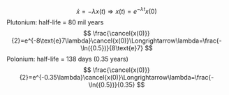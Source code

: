 $$
\dot{x}=-\lambda x(t)\Rightarrow x(t)=e^{-\lambda t}x(0)
$$
Plutonium: half-life = 80 mil years
$$
\frac{\cancel{x(0)}}{2}=e^{-8\text{e}7\lambda}\cancel{x(0)}\Longrightarrow\lambda=\frac{-\ln({0.5})}{8\text{e}7}
$$
Polonium: half-life = 138 days (0.35 years)
$$
\frac{\cancel{x(0)}}{2}=e^{-0.35\lambda}\cancel{x(0)}\Longrightarrow\lambda=\frac{-\ln({0.5})}{0.35}
$$